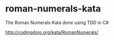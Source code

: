 # roman-numerals-kata
The Roman Numerals Kata done using TDD in C#

http://codingdojo.org/kata/RomanNumerals/
